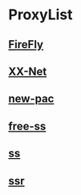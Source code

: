 # ProxyList

## [FireFly](https://github.com/yinghuocho/firefly-proxy)

## [XX-Net](https://github.com/XX-net/XX-Net)

## [new-pac](https://github.com/Alvin9999/new-pac)

## [free-ss](https://free-ss.tk/)

## [ss](https://github.com/shadowsocks)

## [ssr](https://github.com/shadowsocksr-backup)
